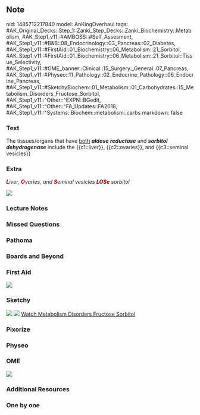 ## Note
nid: 1485712217840
model: AnKingOverhaul
tags: #AK_Original_Decks::Step_1::Zanki_Step_Decks::Zanki_Biochemistry::Metabolism, #AK_Step1_v11::#AMBOSS::#Self_Assesment, #AK_Step1_v11::#B&B::08_Endocrinology::03_Pancreas::02_Diabetes, #AK_Step1_v11::#FirstAid::01_Biochemistry::06_Metabolism::21_Sorbitol, #AK_Step1_v11::#FirstAid::01_Biochemistry::06_Metabolism::21_Sorbitol::Tissue_Selectivity, #AK_Step1_v11::#OME_banner::Clinical::15_Surgery:_General::07_Pancreas, #AK_Step1_v11::#Physeo::11_Pathology::02_Endocrine_Pathology::06_Endocrine_Pancreas, #AK_Step1_v11::#SketchyBiochem::01_Metabolism::01_Carbohydrates::15_Metabolism_Disorders_Fructose_Sorbitol, #AK_Step1_v11::^Other::^EXPN::BGedit, #AK_Step1_v11::^Other::^FA_Updates::FA2018, #AK_Step1_v11::^Systems::Biochem::metabolism::carbs
markdown: false

### Text
The tissues/organs that have <u>both</u> <b><i>aldose</i></b>
<b><i>reductase</i></b> and <i style="font-weight: bold;">sorbitol
dehydrogenase</i> include the {{c1::liver}}, {{c2::ovaries}}, and
{{c3::seminal vesicles}}

### Extra
<i><b><font color="#AA0000">L</font></b>iver, <font color=
"#AA0000"><b>O</b></font>varies, and <b><font color=
"#AA0000">S</font></b>eminal vesicles <b><font color=
"#AA0000">LOSe</font></b> sorbitol</i>
<div>
  <i><img src="paste-216251603353819.jpg"></i>
</div>

### Lecture Notes


### Missed Questions


### Pathoma


### Boards and Beyond


### First Aid
<img src="tmpjQcvVh.png">

### Sketchy
<img src="Screen%20Shot%202021-01-07%20at%2015.08.09.jpg">
<img src="Screen%20Shot%202021-01-07%20at%2015.08.32.jpg"> <a href=
"https://dashboard.sketchy.com/study/medical/courses/medical-biochemistry/units/medical-biochemistry-metabolism/videos/medical-biochemistry-metabolism-carbohydrates-metabolism-and-disorders-of-fructose-and-sorbitol?utm_source=anki&utm_medium=partnership&utm_campaign=february_update&utm_content=medical">
Watch Metabolism Disorders Fructose Sorbitol</a>

### Pixorize


### Physeo


### OME
<div class="ome-widget">
  <a href=
  "https://onlinemeded.org/spa/surgery-general/pancreas/acquire?ref=anki">
  <img src="_OME_AnkiFlashcards_Lesson_4.png"></a>
</div>

### Additional Resources


### One by one


